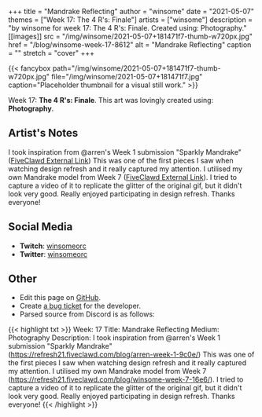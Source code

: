 +++
title =       "Mandrake Reflecting"
author =      "winsome"
date =        "2021-05-07"
themes =      ["Week 17: The 4 R's: Finale"]
artists =     ["winsome"]
description = "by winsome for week 17: The 4 R's: Finale. Created using: Photography."
[[images]]
      src = "/img/winsome/2021-05-07+181471f7-thumb-w720px.jpg"
      href = "/blog/winsome-week-17-8612"
      alt = "Mandrake Reflecting"
      caption = ""
      stretch = "cover"
+++

{{< fancybox path="/img/winsome/2021-05-07+181471f7-thumb-w720px.jpg" file="/img/winsome/2021-05-07+181471f7.jpg" caption="Placeholder thumbnail for a visual still work." >}}


Week 17: **The 4 R's: Finale**. This art was lovingly created using: **Photography**.

## Artist's Notes

I took inspiration from @arren's Week 1 submission "Sparkly Mandrake" \([FiveClawd External Link](https://refresh21.fiveclawd.com/blog/arren-week-1-9c0e/)) This was one of the first pieces I saw when watching design refresh and it really captured my attention. I utilised my own Mandrake model from Week 7 ([FiveClawd External Link](https://refresh21.fiveclawd.com/blog/winsome-week-7-16e6/)\). I tried to capture a video of it to replicate the glitter of the original gif, but it didn't look very good. Really enjoyed participating in design refresh. Thanks everyone!

## Social Media

- **Twitch**: <a href='https://twitch.tv/winsomeorc' target='_blank'>winsomeorc</a>
- **Twitter**: <a href='https://twitter.com/winsomeorc' target='_blank'>winsomeorc</a>

## Other

- Edit this page on [GitHub](https://github.com/teaminkling/web-refresh/edit/main/content/blog/winsome-week-17-8612.md).
- Create [a bug ticket](https://github.com/teaminkling/web-refresh/issues/new?assignees=&labels=bug&template=problem-report.md&title=) for the developer.
- Parsed source from Discord is as follows:

{{< highlight txt >}}
Week: 17
Title: Mandrake Reflecting
Medium: Photography
Description: I took inspiration from @arren's Week 1 submission "Sparkly Mandrake" (https://refresh21.fiveclawd.com/blog/arren-week-1-9c0e/) This was one of the first pieces I saw when watching design refresh and it really captured my attention. I utilised my own Mandrake model from Week 7 (https://refresh21.fiveclawd.com/blog/winsome-week-7-16e6/). I tried to capture a video of it to replicate the glitter of the original gif, but it didn't look very good. Really enjoyed participating in design refresh. Thanks everyone!
{{< /highlight >}}
